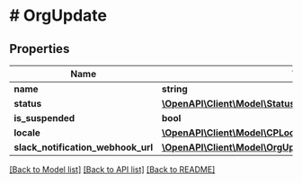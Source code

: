 # # OrgUpdate

## Properties

Name | Type | Description | Notes
------------ | ------------- | ------------- | -------------
**name** | **string** |  | [optional]
**status** | [**\OpenAPI\Client\Model\Status**](Status.md) |  | [optional]
**is_suspended** | **bool** |  | [optional]
**locale** | [**\OpenAPI\Client\Model\CPLocale**](CPLocale.md) |  | [optional]
**slack_notification_webhook_url** | [**\OpenAPI\Client\Model\OrgUpdateSlackNotificationWebhookUrl**](OrgUpdateSlackNotificationWebhookUrl.md) |  | [optional]

[[Back to Model list]](../../README.md#models) [[Back to API list]](../../README.md#endpoints) [[Back to README]](../../README.md)
